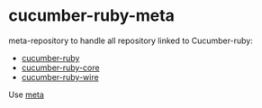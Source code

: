 # cucumber-ruby-meta

meta-repository to handle all repository linked to Cucumber-ruby:
 - [cucumber-ruby](https://github.com/cucumber/cucumber-ruby)
 - [cucumber-ruby-core](https://github.com/cucumber/cucumber-ruby-core)
 - [cucumber-ruby-wire](https://github.com/cucumber/cucumber-ruby-wire)

Use [meta](https://github.com/mateodelnorte/meta)
